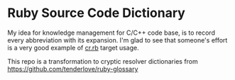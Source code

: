 # Ruby Source Code Dictionary

My idea for knowledge management for C/C++ code base, is to record every abbreviation with its expansion. I'm glad to see that someone's effort is a very good example of [cr.rb](https://github.com/cryptic-resolver/cr.rb) target usage.

This repo is a transformation to cryptic resolver dictionaries from https://github.com/tenderlove/ruby-glossary
